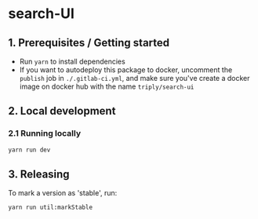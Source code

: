 # search-UI

## 1. Prerequisites / Getting started

- Run `yarn` to install dependencies
- If you want to autodeploy this package to docker, uncomment the `publish` job in `./.gitlab-ci.yml`, and make sure you've create a docker image on docker hub with the name `triply/search-ui`

## 2. Local development

### 2.1 Running locally

```sh
yarn run dev
```

## 3. Releasing

To mark a version as 'stable', run:

```sh
yarn run util:markStable
```
